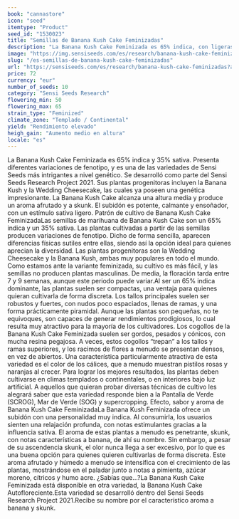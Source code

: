 ```yaml
---
book: "cannastore"
icon: "seed"
itemtype: "Product"
seed_id: "1530023"
title: "Semillas de Banana Kush Cake Feminizadas"
description: "La Banana Kush Cake Feminizada es 65% indica, con ligeras variaciones de fenotipo. De rendimiento abundante, el subidón es relajante, con un punto alegre."
image: "https://img.sensiseeds.com/es/research/banana-kush-cake-feminizadas-image.png"
slug: "/es-semillas-de-banana-kush-cake-feminizadas"
url: "https://sensiseeds.com/es/research/banana-kush-cake-feminizadas?a_aid=cannastore"
price: 72
currency: "eur"
number_of_seeds: 10
category: "Sensi Seeds Research"
flowering_min: 50
flowering_max: 65
strain_type: "Feminized"
climate_zone: "Templado / Continental"
yield: "Rendimiento elevado"
heigh_gain: "Aumento medio en altura"
locale: "es"
---
```

La Banana Kush Cake Feminizada es 65% indica y 35% sativa. Presenta diferentes variaciones de fenotipo, y es una de las variedades de Sensi Seeds más intrigantes a nivel genético. Se desarrolló como parte del Sensi Seeds Research Project 2021. Sus plantas progenitoras incluyen la Banana Kush y la Wedding Cheesecake, las cuales ya poseen una genética impresionante. La Banana Kush Cake alcanza una altura media y produce un aroma afrutado y a skunk. El subidón es potente, calmante y ensoñador, con un estímulo sativa ligero. Patrón de cultivo de Banana Kush Cake FeminizadaLas semillas de marihuana de Banana Kush Cake son un 65% indica y un 35% sativa. Las plantas cultivadas a partir de las semillas producen variaciones de fenotipo. Dicho de forma sencilla, aparecen diferencias físicas sutiles entre ellas, siendo así la opción ideal para quienes aprecian la diversidad. Las plantas progenitoras son la Wedding Cheesecake y la Banana Kush, ambas muy populares en todo el mundo. Como estamos ante la variante feminizada, su cultivo es más fácil, y las semillas no producen plantas masculinas. De media, la floración tarda entre 7 y 9 semanas, aunque este periodo puede variar.Al ser un 65% indica dominante, las plantas suelen ser compactas, una ventaja para quienes quieran cultivarla de forma discreta. Los tallos principales suelen ser robustos y fuertes, con nudos poco espaciados, llenas de ramas, y una forma prácticamente piramidal. Aunque las plantas son pequeñas, no te equivoques, son capaces de generar rendimientos prodigiosos, lo cual resulta muy atractivo para la mayoría de los cultivadores. Los cogollos de la Banana Kush Cake Feminizada suelen ser gordos, pesados y cónicos, con mucha resina pegajosa. A veces, estos cogollos “trepan” a los tallos y ramas superiores, y los racimos de flores a menudo se presentan densos, en vez de abiertos. Una característica particularmente atractiva de esta variedad es el color de los cálices, que a menudo muestran pistilos rosas y naranjas al crecer. Para lograr los mejores resultados, las plantas deben cultivarse en climas templados o continentales, o en interiores bajo luz artificial. A aquellos que quieran probar diversas técnicas de cultivo les alegrará saber que esta variedad responde bien a la Pantalla de Verde (SCROG), Mar de Verde (SOG) y supercropping. Efecto, sabor y aroma de Banana Kush Cake FeminizadaLa Banana Kush Feminizada ofrece un subidón con una personalidad muy indica. Al consumirla, los usuarios sienten una relajación profunda, con notas estimulantes gracias a la influencia sativa. El aroma de estas plantas a menudo es penetrante, skunk, con notas características a banana, de ahí su nombre. Sin embargo, a pesar de su ascendencia skunk, el olor nunca llega a ser excesivo, por lo que es una buena opción para quienes quieren cultivarlas de forma discreta. Este aroma afrutado y húmedo a menudo se intensifica con el crecimiento de las plantas, mostrándose en el paladar junto a notas a pimienta, azúcar moreno, cítricos y humo acre. ¿Sabías que…?La Banana Kush Cake Feminizada está disponible en otra variedad, la Banana Kush Cake Autofloreciente.Esta variedad se desarrolló dentro del Sensi Seeds Research Project 2021.Recibe su nombre por el característico aroma a banana y skunk.
